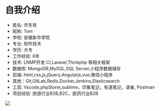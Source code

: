 # 自我介绍 

* 姓名: 齐冬有
* 昵称: Tom
* 学校: 安徽新华学院
* 专业: 软件技术
* 学历: 大专
* 工作经验: 6年
* 技术: LNMP开发 CI,Laravel,Thinkphp 等相关框架
* 数据库: MongoDB,MySQL,SQL Server,小程序数据储存
* 前端: html,css,js,jQuery,Angularjs,vue,微信小程序
* 其他：Git,GitLab,Redis,Docker,Jenkins,Elasticsearch
* 工具: Vscode,phpStorm,sublime，印象笔记，有道笔记，语雀, Postman
* 项目经验: 旅游行业B2B,B2C，医药行业B2B

![](https://tva1.sinaimg.cn/large/007S8ZIlly1gf9nbm7wnjj30870bhwfr.jpg)



	

